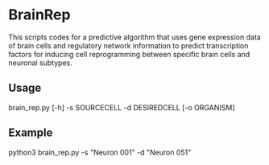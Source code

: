 # BrainRep
This scripts codes for a predictive algorithm that uses gene expression data of brain cells and regulatory network information to predict transcription factors for inducing cell reprogramming between specific brain cells and neuronal subtypes.

## Usage
brain_rep.py [-h] -s SOURCECELL -d DESIREDCELL [-o ORGANISM]

## Example
python3 brain_rep.py -s "Neuron 001" -d "Neuron 051"
